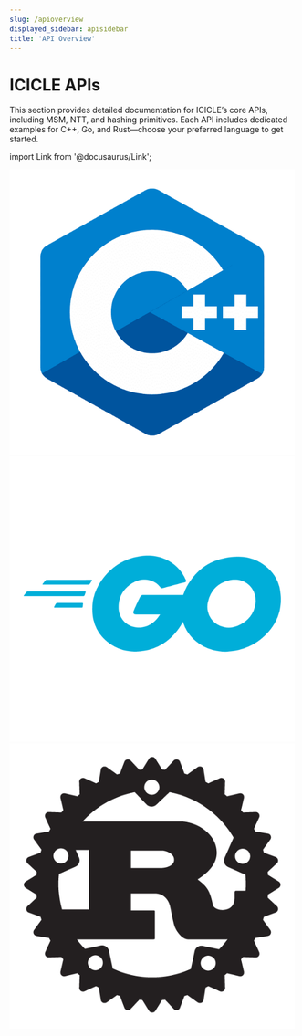 ```yaml
---
slug: /apioverview
displayed_sidebar: apisidebar
title: 'API Overview'
---
```


# ICICLE APIs

This section provides detailed documentation for ICICLE’s core APIs, including MSM, NTT, and hashing primitives. Each API includes dedicated examples for C++, Go, and Rust—choose your preferred language to get started.

import Link from '@docusaurus/Link';

<div className="card-row-3">

  <Link to="/cppstart" className="card-link">
    <div className="card-box icon-only">
      <img src="/img/cpp.png" alt="C++" className="card-icon-top" />
    </div>
  </Link>

  <Link to="/gooverview" className="card-link">
    <div className="card-box icon-only">
      <img src="/img/go.png" alt="Golang" className="card-icon-top" />
    </div>
  </Link>

  <Link to="/rustoverview" className="card-link">
    <div className="card-box icon-only">
      <img src="/img/rust.png" alt="Rust" className="card-icon-top" />
    </div>
  </Link>

</div>

